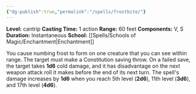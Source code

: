 ```yaml
---
{"dg-publish":true,"permalink":"/spells/frostbite/"}
---
```


**Level:** cantrip
**Casting Time:** 1 action
**Range:** 60 feet
**Components:** V, S
**Duration:** Instantaneous
**School:** [[Spells/Schools of Magic/Enchantment\|Enchantment]]

You cause numbing frost to form on one creature that you can see within range. The target must make a Constitution saving throw. On a failed save, the target takes **1d6** cold damage, and it has disadvantage on the next weapon attack roll it makes before the end of its next turn.
The spell's damage increases by **1d6** when you reach 5th level (**2d6**), 11th level (**3d6**), and 17th level (**4d6**).